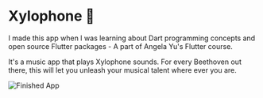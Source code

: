 

# Xylophone 🎹


I made this app when I was learning about Dart programming concepts and open source Flutter packages - A part of Angela Yu's Flutter course. 

It's a music app that plays Xylophone sounds. For every Beethoven out there, this will let you unleash your musical talent where ever you are. 

![Finished App](https://github.com/londonappbrewery/Images/blob/master/xylophone-flutter.png)


